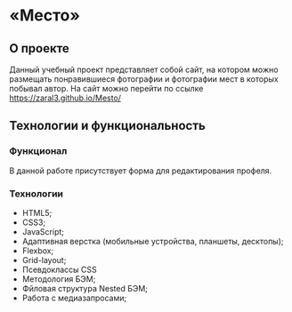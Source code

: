 # «Место»

## О проекте

Данный учебный проект представляет собой сайт, на котором можно размещать понравившиеся фотографии и фотографии мест в которых побывал автор.
На сайт можно перейти по ссылке https://zaral3.github.io/Mesto/ 


## Технологии и функциональность

### Функционал
В данной работе присутствует форма для редактирования профеля.

### Технологии
* HTML5;
* CSS3;
* JavaScript;
* Адаптивная верстка (мобильные устройства, планшеты, десктопы);
* Flexbox;
* Grid-layout;
* Псевдоклассы CSS
* Методология БЭМ;
* Фйловая структура Nested БЭМ;
* Работа с медиазапросами;
